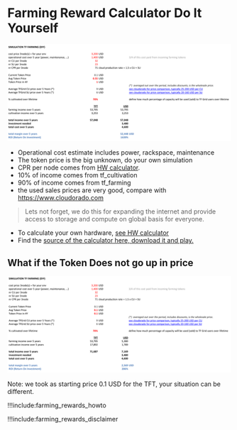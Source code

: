 
# Farming Reward Calculator Do It Yourself

![](img/farming_rewards_diy.png)

- Operational cost estimate includes power, rackspace, maintenance
- The token price is the big unknown, do your own simulation
- CPR per node comes from [HW calculator](farming_hardware_calculator).
- 10% of income comes from tf_cultivation
- 90% of income comes from tf_farming
- the used sales prices are very good, compare with https://www.cloudorado.com 

> Lets not forget, we do this for expanding the internet and provide access to storage and compute on global basis for everyone.

- To calculate your own hardware, [see HW calculator](farming_hardware_calculator)
- Find the [source of the calculator here, download it and play.](https://secure.threefold.me/sheet/#/2/sheet/view/nUm5YaP4SnZ3ag4OjLvB-hKXBff2Oltk+th+3rt6h2g/)

## What if the Token Does not go up in price

![](img/farming_reward_diy2.png)


Note: we took as starting price 0.1 USD for the TFT, your situation can be different.

!!!include:farming_rewards_howto


!!!include:farming_rewards_disclaimer